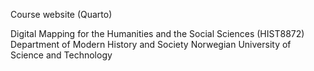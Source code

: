 Course website (Quarto)

Digital Mapping for the Humanities and the Social Sciences (HIST8872)
Department of Modern History and Society
Norwegian University of Science and Technology